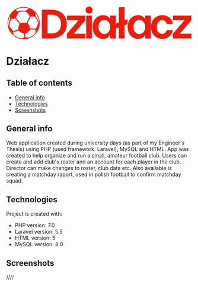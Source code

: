 ![Alt text](public/img/logo.png?raw=true "Title")

# Działacz

## Table of contents
* [General info](#general-info)
* [Technologies](#technologies)
* [Screenshots](#screenshots)


## General info
Web application created during university days (as part of my Engineer's Thesis) using PHP (used framework: Laravel), MySQL and HTML. App was created to help organize and run a small, amateur football club. Users can create and add club's roster and an account for each player in the club. Director can make changes to roster, club data etc. Also available is creating a matchday raport, used in polish football to confirm matchday squad. 
	
## Technologies
Project is created with:
* PHP version: 7.0
* Laravel version: 5.5
* HTML version: 5
* MySQL version: 8.0

## Screenshots
////
